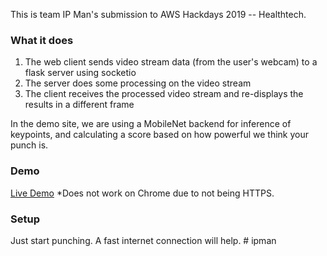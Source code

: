 This is team IP Man's submission to AWS Hackdays 2019 -- Healthtech. 

### What it does

1) The web client sends video stream data (from the user's webcam) to a flask server using socketio
2) The server does some processing on the video stream
3) The client receives the processed video stream and re-displays the results in a different frame

In the demo site, we are using a MobileNet backend for inference of keypoints, and calculating a score based on how powerful we think your punch is. 

### Demo
[Live Demo](http://13.229.209.149/)
*Does not work on Chrome due to not being HTTPS.

### Setup
Just start punching. A fast internet connection will help. # ipman
